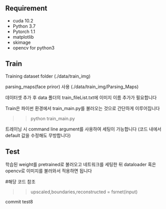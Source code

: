 ## Requirement

* cuda 10.2
* Python 3.7
* Pytorch 1.1
* matplotlib
* skimage
* opencv for python3

## Train

Training dataset folder (./data/train_img)

parsing_maps(face priror) 사용 (./data/train_img/Parsing_Maps)

데이터셋 추가 후 data 폴더의 train_fileList.txt에 이미지 이름 추가가 필요합니다

Train은 파이썬 환경에서 train_main.py를 불러오는 것으로 간단하게 이루어집니다

>> python train_main.py 

트레이닝 시 command line argument를 사용하여 세팅이 가능합니다 (코드 내에서 default 값을 수정해도 무방합니다)

## Test

학습된 weight를 pretrained로 불러오고 네트워크를 세팅한 뒤 dataloader 혹은 opencv로 이미지를 불러와서 적용하면 됩니다

#해당 코드 참조
>> upscaled,boundaries,reconstructed = fsrnet(input)

commit test8
